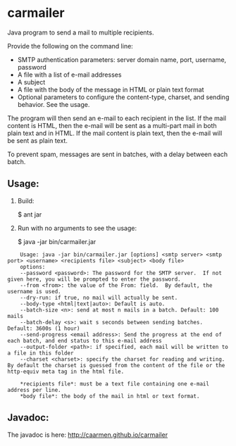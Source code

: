 carmailer
=========

Java program to send a mail to multiple recipients.

Provide the following on the command line:
* SMTP authentication parameters: server domain name, port, username, password
* A file with a list of e-mail addresses
* A subject
* A file with the body of the message in HTML or plain text format
* Optional parameters to configure the content-type, charset, and sending behavior.  See the usage.


The program will then send an e-mail to each recipient in the list.
If the mail content is HTML, then the e-mail will be sent as a multi-part mail in both plain text and in HTML.
If the mail content is plain text, then the e-mail will be sent as plain text.

To prevent spam, messages are sent in batches, with a delay between each batch.


Usage:
-----
1. Build:


    $ ant jar

2. Run with no arguments to see the usage:


    $ java -jar bin/carmailer.jar
    

```
    Usage: java -jar bin/carmailer.jar [options] <smtp server> <smtp port> <username> <recipients file> <subject> <body file>
    options:
    --password <password>: The password for the SMTP server.  If not given here, you will be prompted to enter the password.
    --from <from>: the value of the From: field.  By default, the username is used.
    --dry-run: if true, no mail will actually be sent.
    --body-type <html|text|auto>: Default is auto.
    --batch-size <n>: send at most n mails in a batch. Default: 100 mails
    --batch-delay <s>: wait s seconds between sending batches. Default: 3600s (1 hour)
    --send-progress <email address>: Send the progress at the end of each batch, and end status to this e-mail address
    --output-folder <path>: if specified, each mail will be written to a file in this folder
    --charset <charset>: specify the charset for reading and writing. By default the charset is guessed from the content of the file or the http-equiv meta tag in the html file.

    *recipients file*: must be a text file containing one e-mail address per line.
    *body file*: the body of the mail in html or text format.

```

Javadoc:
-------

The javadoc is here: http://caarmen.github.io/carmailer

